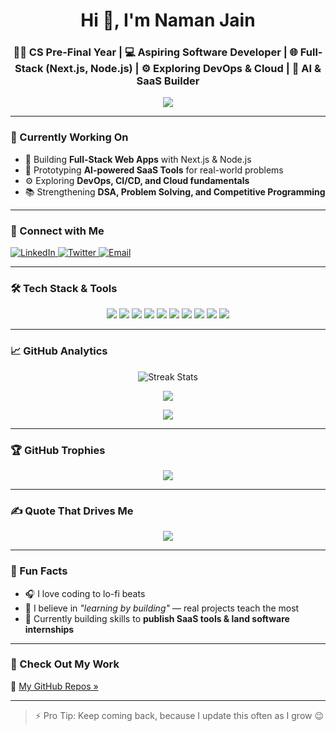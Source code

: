 <h1 align="center">Hi 👋, I'm Naman Jain</h1>

<h3 align="center">
👨‍💻 CS Pre-Final Year | 💻 Aspiring Software Developer | 🌐 Full-Stack (Next.js, Node.js) | ⚙️ Exploring DevOps & Cloud | 🚀 AI & SaaS Builder
</h3>

<p align="center">
  <img src="https://readme-typing-svg.herokuapp.com?font=Fira+Code&duration=2000&pause=500&color=42F5C5&center=true&vCenter=true&width=500&lines=Building+Full-Stack+Apps+🌐;Exploring+DevOps+%26+Cloud+⚙️;Prototyping+AI-Powered+Tools+🤖;CS+Student+Learning+By+Doing+📚" />
</p>

---

### 🔭 Currently Working On

- 🚀 Building **Full-Stack Web Apps** with Next.js & Node.js  
- 🤖 Prototyping **AI-powered SaaS Tools** for real-world problems  
- ⚙️ Exploring **DevOps, CI/CD, and Cloud fundamentals**  
- 📚 Strengthening **DSA, Problem Solving, and Competitive Programming**

---

### 💫 Connect with Me

<p align="left">
  <a href="https://linkedin.com/in/naman-jain-b65428285" target="_blank">
    <img src="https://img.shields.io/badge/LinkedIn-blue?style=for-the-badge&logo=linkedin" alt="LinkedIn" />
  </a>
  <a href="https://twitter.com/namanjain1304" target="_blank">
    <img src="https://img.shields.io/badge/Twitter-1DA1F2?style=for-the-badge&logo=twitter" alt="Twitter" />
  </a>
  <a href="mailto:njudaipur04@gmail.com">
    <img src="https://img.shields.io/badge/Email-D14836?style=for-the-badge&logo=gmail&logoColor=white" alt="Email" />
  </a>
</p>

---

### 🛠️ Tech Stack & Tools

<p align="center">
  <img src="https://img.shields.io/badge/Next.js-000000?style=for-the-badge&logo=nextdotjs&logoColor=white"/>
  <img src="https://img.shields.io/badge/React-61DAFB?style=for-the-badge&logo=react&logoColor=black"/>
  <img src="https://img.shields.io/badge/Node.js-339933?style=for-the-badge&logo=nodedotjs&logoColor=white"/>
  <img src="https://img.shields.io/badge/TailwindCSS-38B2AC?style=for-the-badge&logo=tailwind-css&logoColor=white"/>
  <img src="https://img.shields.io/badge/OpenAI-412991?style=for-the-badge&logo=openai&logoColor=white"/>
  <img src="https://img.shields.io/badge/MongoDB-4EA94B?style=for-the-badge&logo=mongodb&logoColor=white"/>
  <img src="https://img.shields.io/badge/Postman-FF6C37?style=for-the-badge&logo=postman&logoColor=white"/>
  <img src="https://img.shields.io/badge/Docker-2496ED?style=for-the-badge&logo=docker&logoColor=white"/>
  <img src="https://img.shields.io/badge/Git-F05032?style=for-the-badge&logo=git&logoColor=white"/>
  <img src="https://img.shields.io/badge/VS%20Code-007ACC?style=for-the-badge&logo=visual-studio-code&logoColor=white"/>
</p>

---

### 📈 GitHub Analytics

<p align="center">
  <img src="https://github-readme-streak-stats.herokuapp.com/?user=Naman13112004&theme=algolia&hide_border=true&date_format=M%20j%5B%2C%20Y%5D" alt="Streak Stats"/>
</p>

<p align="center">
  <img src="https://github-readme-stats.vercel.app/api?username=Naman13112004&show_icons=true&theme=tokyonight&hide_border=false" />
</p>

<p align="center">
  <img src="https://github-readme-stats.vercel.app/api/top-langs/?username=Naman13112004&layout=compact&theme=tokyonight" />
</p>

---

### 🏆 GitHub Trophies

<p align="center">
  <img src="https://github-profile-trophy.vercel.app/?username=Naman13112004&theme=discord&no-frame=true&no-bg=true&margin-w=4" />
</p>

---

### ✍️ Quote That Drives Me

<p align="center">
  <img src="https://readme-typing-svg.herokuapp.com?font=Fira+Code&weight=700&pause=1000&color=4DE1B5&center=true&vCenter=true&width=435&lines=Build+Code+That+Builds+People+%F0%9F%A7%9C" />
</p>

---

### 📌 Fun Facts

- 🎧 I love coding to lo-fi beats  
- 📖 I believe in *"learning by building"* — real projects teach the most  
- 🎯 Currently building skills to **publish SaaS tools & land software internships**

---

### 📂 Check Out My Work

🔗 [My GitHub Repos »](https://github.com/Naman13112004?tab=repositories)

---

> ⚡ Pro Tip: Keep coming back, because I update this often as I grow 😉
